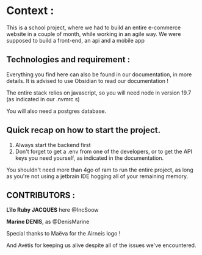 # Context : 

This is a school project, where we had to build an entire e-commerce website in a couple of month, while working in an agile way.
We were supposed to build a front-end, an api and a mobile app


## Technologies and requirement :

Everything you find here can also be found in our documentation, in more details.
It is advised to use Obsidian to read our documentation !

The entire stack relies on javascript, so you will need node in version 19.7 (as indicated in our .nvmrc s)

You will also need a postgres database.


## Quick recap on how to start the project.

1. Always start the backend first
2. Don't forget to get a .env from one of the developers, or to get the API keys you need yourself, as indicated in the documentation.

You shouldn't need more than 4go of ram to run the entire project, as long as you're not using a jetbrain IDE hogging all of your remaining memory.





## CONTRIBUTORS :
**Lïlo Ruby JACQUES** here @IncSoow 

**Marine DENIS**, as @DenisMarine 




Special thanks to Maëva for the Airneis logo ! 

And Avétis for keeping us alive despite all of the issues we've encountered.


